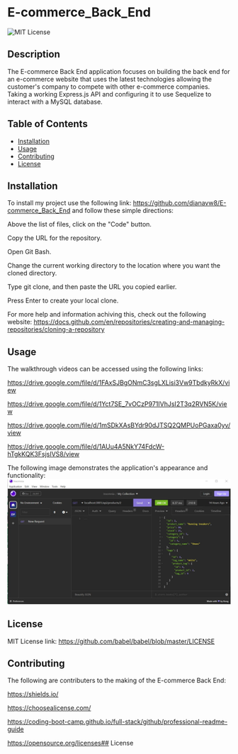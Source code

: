 # E-commerce_Back_End

![MIT License](https://img.shields.io/static/v1?label=license&message=MIT&color=green)

## Description
The E-commerce Back End application focuses on building the back end for an e-commerce website that uses the latest technologies allowing the customer's company to compete with other e-commerce companies. Taking a working Express.js API and configuring it to use Sequelize to interact with a MySQL database.

## Table of Contents

- [Installation](#installation)
- [Usage](#usage)
- [Contributing](#contributing)
- [License](#license)


## Installation
To install my project use the following link: https://github.com/dianavw8/E-commerce_Back_End and follow these simple directions:

Above the list of files, click on the "Code" button.

Copy the URL for the repository.

Open Git Bash.

Change the current working directory to the location where you want the cloned directory.

Type git clone, and then paste the URL you copied earlier.

Press Enter to create your local clone.

For more help and information achiving this, check out the following website: https://docs.github.com/en/repositories/creating-and-managing-repositories/cloning-a-repository

## Usage
The walkthrough videos can be accessed using the following links: 

https://drive.google.com/file/d/1FAxSJBgONmC3sgLXLisi3Vw9TbdkyRkX/view

https://drive.google.com/file/d/1Yct7SE_7vOCzP971IVhJsI2T3q2RVN5K/view

https://drive.google.com/file/d/1mSDkXAsBYdr90dJTSQ2QMPUoPGaxa0yv/view

https://drive.google.com/file/d/1AUu4A5NkY74FdcW-hTgkKQK3FsjsIVS8/view

The following image demonstrates the application's appearance and functionality:
![The E-commerce Back End image shows usage of Get, Post, Put and Delete using Insomnia.](./assets/E-commerce_Back_End_%20screenshot.jpg)

## License

MIT License link: https://github.com/babel/babel/blob/master/LICENSE


## Contributing

The following are contributers to the making of the E-commerce Back End:

https://shields.io/

https://choosealicense.com/

https://coding-boot-camp.github.io/full-stack/github/professional-readme-guide

https://opensource.org/licenses## License